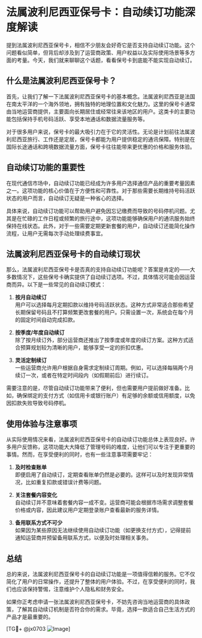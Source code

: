 # 法属波利尼西亚保号卡：自动续订功能深度解读

提到法属波利尼西亚保号卡，相信不少朋友会好奇它是否支持自动续订功能。这个问题看似简单，但背后却涉及到了运营商政策、用户权益以及实际使用场景等多方面的考量。今天，我们就来聊聊这个话题，看看保号卡到底能不能实现自动续订。

## 什么是法属波利尼西亚保号卡？

首先，让我们了解一下法属波利尼西亚保号卡的基本概念。法属波利尼西亚是法国在南太平洋的一个海外领地，拥有独特的地理位置和文化魅力。这里的保号卡通常由当地运营商提供，主要面向长期居住或经常往来该地区的用户。这类卡的主要功能包括保持手机号码活跃、享受本地通话和数据流量服务等。

对于很多用户来说，保号卡的最大吸引力在于它的灵活性。无论是计划前往法属波利尼西亚旅行、工作还是定居，保号卡都能为用户提供稳定的通讯保障。特别是在国际长途通话和跨境数据流量方面，保号卡往往能带来更优惠的价格和服务体验。

## 自动续订功能的重要性

在现代通信市场中，自动续订功能已经成为许多用户选择通信产品的重要考量因素之一。这项功能的核心价值在于方便性和可靠性。对于那些需要长期维持号码活跃状态的用户而言，自动续订无疑是一种省心的选择。

具体来说，自动续订功能可以帮助用户避免因忘记缴费而导致的号码停机问题。尤其是在忙碌的工作日程或频繁的旅行途中，这项功能能够确保用户的通讯服务始终保持在线状态。此外，对于一些需要定期更新套餐的用户，自动续订还能简化操作流程，让用户无需每次手动处理续费事宜。

## 法属波利尼西亚保号卡的自动续订现状

那么，法属波利尼西亚保号卡是否真的支持自动续订功能呢？答案是肯定的——大多数情况下，这些保号卡确实提供了自动续订选项。不过，具体情况可能会因运营商而异。以下是一些常见的自动续订模式：

1. **按月自动续订**  
   用户可以选择每月定期扣款以维持号码活跃状态。这种方式非常适合那些希望长期保留号码且不打算频繁更改套餐的用户。只需设置一次，系统会在每个月的固定时间自动完成扣款。

2. **按季度/年度自动续订**  
   除了按月续订外，部分运营商还推出了按季度或年度的续订方案。这种方式适合预算规划较为清晰的用户，能够享受一定的折扣优惠。

3. **灵活定制续订**  
   一些运营商允许用户根据自身需求定制续订周期。例如，可以选择每隔两个月续订一次，或者在特定时间段内（如假期前后）进行续订。

需要注意的是，尽管自动续订功能带来了便利，但也需要用户提前做好准备。比如，确保绑定的支付方式（如信用卡或银行账户）有足够的余额或信用额度，以免因扣款失败导致号码停机。

## 使用体验与注意事项

从实际使用情况来看，法属波利尼西亚保号卡的自动续订功能总体上表现良好。许多用户反馈称，这项功能大大降低了管理号码的难度，让他们可以专注于更重要的事情。然而，在享受便利的同时，也有一些注意事项需要牢记：

1. **及时检查账单**  
   即便启用了自动续订，定期查看账单仍然是必要的。这样可以及时发现异常情况，比如重复扣款或错误计费等问题。

2. **关注套餐内容变化**  
   自动续订并不意味着套餐内容一成不变。运营商可能会根据市场需求调整套餐价格或内容，因此建议用户定期登录账户查看最新的服务详情。

3. **备用联系方式不可少**  
   如果因为某些原因无法继续使用自动续订功能（如更换支付方式），记得提前通知运营商并预留备用联系方式，以便及时处理相关事务。

## 总结

总的来说，法属波利尼西亚保号卡的自动续订功能是一项值得信赖的服务。它不仅简化了用户的日常操作，还提升了整体的用户体验。不过，在享受便利的同时，我们也应该保持警惕，注意维护个人隐私和财务安全。

如果你正考虑申请一张法属波利尼西亚保号卡，不妨先咨询当地运营商的具体政策，了解其自动续订机制是否符合你的需求。毕竟，选择一款适合自己生活方式的产品才是最重要的。

[TG💪+ @jx0703 ![Image](https://github.com/user-attachments/assets/dbca1d08-cadb-493c-b0ec-ad6f7a83f270)]